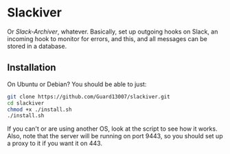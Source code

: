 # Slackiver

Or *Slack-Archiver*, whatever. Basically, set up outgoing hooks on Slack, an
incoming hook to monitor for errors, and this, and all messages can be stored in
a database.

## Installation

On Ubuntu or Debian? You should be able to just:

```bash
git clone https://github.com/Guard13007/slackiver.git
cd slackiver
chmod +x ./install.sh
./install.sh
```

If you can't or are using another OS, look at the script to see how it works.
Also, note that the server will be running on port 9443, so you should set up a
proxy to it if you want it on 443.
